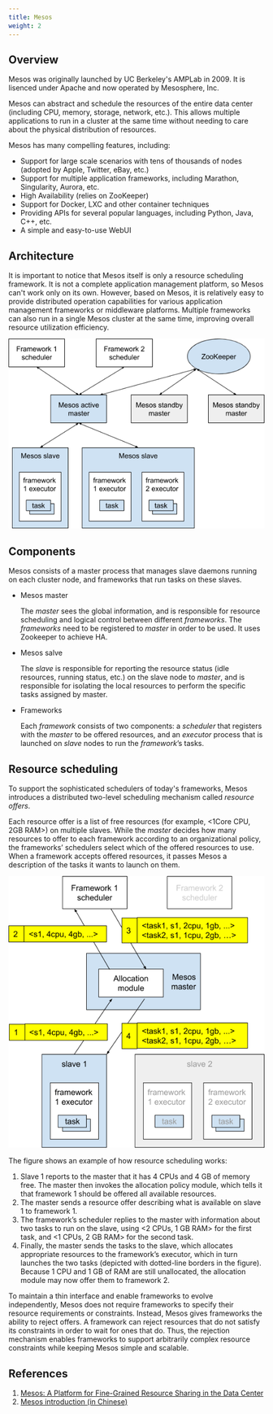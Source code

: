 ```yaml
---
title: Mesos
weight: 2
---
```


## Overview

Mesos was originally launched by UC Berkeley's AMPLab in 2009. It is lisenced under Apache and now operated by Mesosphere, Inc.

Mesos can abstract and schedule the resources of the entire data center (including CPU, memory, storage, network, etc.). This allows multiple applications to run in a cluster at the same time without needing to care about the physical distribution of resources.

Mesos has many compelling features, including:

- Support for large scale scenarios with tens of thousands of nodes (adopted by Apple, Twitter, eBay, etc.)
- Support for multiple application frameworks, including Marathon, Singularity, Aurora, etc.
- High Availability (relies on ZooKeeper)
- Support for Docker, LXC and other container techniques
- Providing APIs for several popular languages, including Python, Java, C++, etc.
- A simple and easy-to-use WebUI

## Architecture

It is important to notice that Mesos itself is only a resource scheduling framework. It is not a complete application management platform, so Mesos can't work only on its own. However, based on Mesos, it is relatively easy to provide distributed operation capabilities for various application management frameworks or middleware platforms. Multiple frameworks can also run in a single Mesos cluster at the same time, improving overall resource utilization efficiency.

![Figure 1](mesos-architecture.png)

## Components

Mesos consists of a master process that manages slave daemons running on each cluster node, and frameworks that run tasks on these slaves.

- Mesos master

    The _master_ sees the global information, and is responsible for resource scheduling and logical control between different _frameworks_. The _frameworks_ need to be registered to _master_ in order to be used. It uses Zookeeper to achieve HA.

- Mesos salve

    The _slave_ is responsible for reporting the resource status (idle resources, running status, etc.) on the slave node to _master_, and is responsible for isolating the local resources to perform the specific tasks assigned by master.

- Frameworks

    Each _framework_ consists of two components: a _scheduler_ that registers with the _master_ to be offered resources, and an _executor_ process that is launched on _slave_ nodes to run the _framework_’s tasks.

## Resource scheduling
To support the sophisticated schedulers of today's frameworks, Mesos introduces a distributed two-level scheduling mechanism called _resource offers_.

Each resource offer is a list of free resources (for example, <1Core CPU, 2GB RAM>) on multiple slaves. While the _master_ decides how many resources to offer to each framework according to an organizational policy, the frameworks’ schedulers select which of the offered resources to use. When a framework accepts offered resources, it passes Mesos a description of the tasks it wants to launch on them.

![Figure 2](mesos-scheduling.png)

The figure shows an example of how resource scheduling works:

1. Slave 1 reports to the master that it has 4 CPUs and 4 GB of memory free. The master then invokes the allocation policy module, which tells it that framework 1 should be offered all available resources.
2. The master sends a resource offer describing what is available on slave 1 to framework 1.
3. The framework’s scheduler replies to the master with information about two tasks to run on the slave, using <2 CPUs, 1 GB RAM> for the first task, and <1 CPUs, 2 GB RAM> for the second task.
4. Finally, the master sends the tasks to the slave, which allocates appropriate resources to the framework’s executor, which in turn launches the two tasks (depicted with dotted-line borders in the figure). Because 1 CPU and 1 GB of RAM are still unallocated, the allocation module may now offer them to framework 2.

To maintain a thin interface and enable frameworks to evolve independently, Mesos does not require frameworks to specify their resource requirements or constraints. Instead, Mesos gives frameworks the ability to reject offers. A framework can reject resources that do not satisfy its constraints in order to wait for ones that do. Thus, the rejection mechanism enables frameworks to support arbitrarily complex resource constraints while keeping Mesos simple and scalable.

## References
1. [Mesos: A Platform for Fine-Grained Resource Sharing in the Data Center](https://people.eecs.berkeley.edu/~alig/papers/mesos.pdf)
2. [Mesos introduction (in Chinese)](https://yeasy.gitbooks.io/docker_practice/mesos/intro.html)
